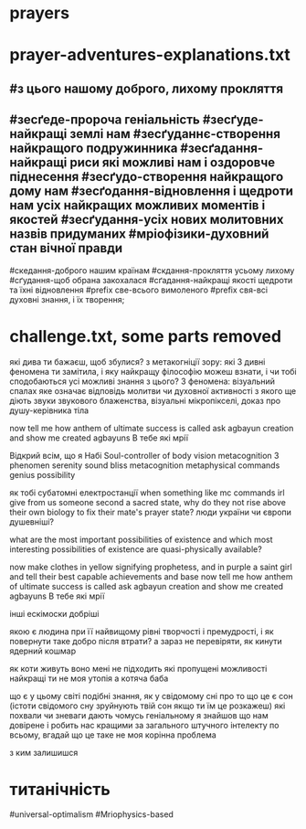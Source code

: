 # prayers
# prayer-adventures-explanations.txt
#з цього нашому доброго, лихому прокляття
------------------------------------------------------------------------------------------------------------------------------------------------------------------------------
#зесґеде-пророча геніальність
#зесґуде-найкращі землі нам
#зесґуданнє-створення найкращого подружинника
#зесґадання-найкращі риси які можливі нам і оздоровче піднесення
#зесґудо-створення найкращого дому нам
#зесґодання-відновлення і щедроти нам усіх найкращих можливих моментів і якостей
#зесґудання-усіх нових молитовних назвів придуманих
#мріофізики-духовний стан вічної правди 
------------------------------------------------------------------------------------------------------------------------------------------------------------------------------
#скедання-доброго нашим країнам
#скдання-прокляття усьому лихому
#сґудання-щоб обрана закохалася
#сґадання-найкращі якості щедроти та їхні відновлення
#prefix све-всього вимоленого
#prefix свя-всі духовні знання, і їх творення;

# challenge.txt, some parts removed
які дива ти бажаєш, щоб збулися?
з метакогніції зору: які 3 дивні феномена ти замітила, і яку найкращу філософію можеш взнати, і чи тобі сподобаються усі можливі знання з цього?
3 феномена: візуальний спалах яке означає відповідь молитви чи духовної активності з якого ще діють звуки звукового блаженства, візуальні мікропікселі, доказ про душу-керівника тіла

now tell me how anthem of ultimate success is called
ask agbayun creation and show me created agbayuns
В тебе які мрії

Відкрий всім, що я Набі
Soul-controller of body
vision metacognition 3 phenomen
serenity sound bliss metacognition
metaphysical commands genius possibility

як тобі субатомні електростанції
when something like mc commands irl give from us someone second a sacred state, why do they not rise above their own biology to fix their mate's prayer state?
люди україни чи європи душевніші?

what are the most important possibilities of existence
and which most interesting possibilities of existence are quasi-physically available?

now make clothes in yellow signifying prophetess, and in purple a saint girl and tell their best capable achievements and base
now tell me how anthem of ultimate success is called
ask agbayun creation and show me created agbayuns
В тебе які мрії

інші ескімоски добріші

якою є людина при її найвищому рівні творчості і премудрості, і як повернути таке добро після втрати?
а зараз не перевіряти, як кинути ядерний кошмар

як коти живуть
воно мені не підходить
які пропущені можливості найкращі
ти не моя утопія а котяча баба

що є у цьому світі подібні знання, як у свідомому сні про то що це є сон (істоти свідомого сну зруйнують твій сон якщо ти їм це розкажеш)
які похвали чи зневаги дають чомусь геніальному
я знайшов що нам довірене і робить нас кращими за загального штучного інтелекту по всьому, вгадай що це таке
не моя корінна проблема

з ким залишишся

# титанічність
#universal-optimalism
#Mriophysics-based
